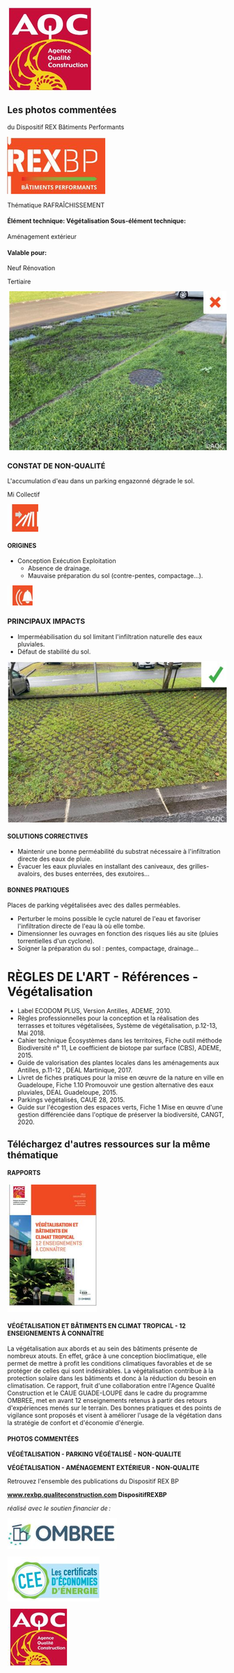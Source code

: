 ![](<images/Places de parking végétalisées avec des dalles perméables/_page_0_Picture_0.jpeg>)

## Les photos commentées

du Dispositif REX Bâtiments Performants

![](<images/Places de parking végétalisées avec des dalles perméables/_page_0_Picture_3.jpeg>)

Thématique RAFRAÎCHISSEMENT

#### Élément technique: Végétalisation Sous-élément technique:

Aménagement extérieur

#### Valable pour:

 Neuf Rénovation

Tertiaire

![](<images/Places de parking végétalisées avec des dalles perméables/_page_0_Picture_9.jpeg>)

### CONSTAT DE NON-QUALITÉ

L'accumulation d'eau dans un parking engazonné dégrade le sol.

 Mi Collectif

![](<images/Places de parking végétalisées avec des dalles perméables/_page_0_Picture_12.jpeg>)

#### ORIGINES

- Conception Exécution Exploitation
	- Absence de drainage.
	- Mauvaise préparation du sol (contre-pentes, compactage...).

![](<images/Places de parking végétalisées avec des dalles perméables/_page_0_Picture_17.jpeg>)

### PRINCIPAUX IMPACTS

- Imperméabilisation du sol limitant l'infiltration naturelle des eaux pluviales.
- Défaut de stabilité du sol.

![](<images/Places de parking végétalisées avec des dalles perméables/_page_0_Picture_21.jpeg>)

#### SOLUTIONS CORRECTIVES

- Maintenir une bonne perméabilité du substrat nécessaire à l'infiltration directe des eaux de pluie.
- Évacuer les eaux pluviales en installant des caniveaux, des grilles-avaloirs, des buses enterrées, des exutoires…

#### BONNES PRATIQUES

Places de parking végétalisées avec des dalles perméables.

- Perturber le moins possible le cycle naturel de l'eau et favoriser l'infiltration directe de l'eau là où elle tombe.
- Dimensionner les ouvrages en fonction des risques liés au site (pluies torrentielles d'un cyclone).
- Soigner la préparation du sol : pentes, compactage, drainage...

# RÈGLES DE L'ART - Références - Végétalisation

- Label ECODOM PLUS, Version Antilles, ADEME, 2010.
- Règles professionnelles pour la conception et la réalisation des terrasses et toitures végétalisées, Système de végétalisation, p.12-13, Mai 2018.
- Cahier technique Écosystèmes dans les territoires, Fiche outil méthode Biodiversité n° 11, Le coefficient de biotope par surface (CBS), ADEME, 2015.
- Guide de valorisation des plantes locales dans les aménagements aux Antilles, p.11-12 , DEAL Martinique, 2017.
- Livret de fiches pratiques pour la mise en œuvre de la nature en ville en Guadeloupe, Fiche 1.10 Promouvoir une gestion alternative des eaux pluviales, DEAL Guadeloupe, 2015.
- Parkings végétalisés, CAUE 28, 2015.
- Guide sur l'écogestion des espaces verts, Fiche 1 Mise en œuvre d'une gestion différenciée dans l'optique de préserver la biodiversité, CANGT, 2020.

## Téléchargez d'autres ressources sur la même thématique

#### RAPPORTS

![](<images/Places de parking végétalisées avec des dalles perméables/_page_1_Picture_10.jpeg>)

#### **VÉGÉTALISATION ET BÂTIMENTS EN CLIMAT TROPICAL - 12 ENSEIGNEMENTS À CONNAÎTRE**

La végétalisation aux abords et au sein des bâtiments présente de nombreux atouts. En effet, grâce à une conception bioclimatique, elle permet de mettre à profit les conditions climatiques favorables et de se protéger de celles qui sont indésirables. La végétalisation contribue à la protection solaire dans les bâtiments et donc à la réduction du besoin en climatisation. Ce rapport, fruit d'une collaboration entre l'Agence Qualité Construction et le CAUE GUADE-LOUPE dans le cadre du programme OMBREE, met en avant 12 enseignements retenus à partir des retours d'expériences menés sur le terrain. Des bonnes pratiques et des points de vigilance sont proposés et visent à améliorer l'usage de la végétation dans la stratégie de confort et d'économie d'énergie.

#### PHOTOS COMMENTÉES

**VÉGÉTALISATION - PARKING VÉGÉTALISÉ - NON-QUALITE**

**VÉGÉTALISATION - AMÉNAGEMENT EXTÉRIEUR - NON-QUALITE**

Retrouvez l'ensemble des publications du Dispositif REX BP

**www.rexbp.qualiteconstruction.com DispositifREXBP**

*réalisé avec le soutien financier de :*

![](<images/Places de parking végétalisées avec des dalles perméables/_page_1_Picture_20.jpeg>)

![](<images/Places de parking végétalisées avec des dalles perméables/_page_1_Picture_21.jpeg>)

![](<images/Places de parking végétalisées avec des dalles perméables/_page_1_Picture_22.jpeg>)